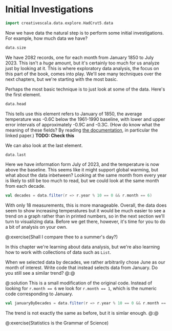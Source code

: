 # Initial Investigations

```scala mdoc:invisible
import creativescala.data.explore.HadCrut5.data
```
Now we have data the natural step is to perform some initial investigations.
For example, how much data we have?

```scala mdoc
data.size
```

We have 2082 records, one for each month from January 1850 to July 2023.
This isn't a *huge* amount, but it's certainly too much for us analyze just by looking at it.
This is where exploratory data analysis, the focus on this part of the book, comes into play.
We'll see many techniques over the next chapters, but we're starting with the most basic.

Perhaps the most basic technique is to just look at some of the data.
Here's the first element.

```scala mdoc
data.head
```

This tells use this element refers to January of 1850, the average temperature was -0.6C below the 1961-1990 baseline, with lower and upper error intervals of approximately -0.9C and -0.3C. (How do know what the meaning of these fields? By reading [the documentation][hadcrut5], in particular the linked paper.) **TODO: Check this**

We can also look at the last element.

```scala mdoc
data.last
```

Here we have information form July of 2023, and the temperature is now above the baseline. 
This seems like it might support global warming, but what about the data inbetween?
Looking at the same month from every year is likely to still be too much to read, but we could look at the same month from each decade.

```scala mdoc
val decades = data.filter(r => r.year % 10 == 0 && r.month == 6)
```

With only 18 measurements, this is more manageable. 
Overall, the data does seem to show increasing temperatures but it would be much easier to see a trend on a graph rather than in printed numbers, so in the next section we'll turn to visualizing data.
Before we get there, however, it's time for you to do a bit of analysis on your own.

[hadcrut5]: https://www.metoffice.gov.uk/hadobs/hadcrut5/index.html


@:exercise(Shall I compare thee to a summer's day?)

In this chapter we're learning about data analysis, but we're also learning how to work with collections of data such as `List`.

When we selected data by decades, we rather arbitrarily chose June as our month of interest.
Write code that instead selects data from January. 
Do you still see a similar trend?
@:@


@:solution
This is a small modification of the original code. 
Instead of looking for `r.month == 6` we look for  `r.month == 1`,
which is the numeric code corresponding to January.

```scala mdoc
val januaryByDecades = data.filter(r => r.year % 10 == 0 && r.month == 1)
```

The trend is not exactly the same as before, but it is simlar enough.
@:@


@:exercise(Statistics is the Grammar of Science)
